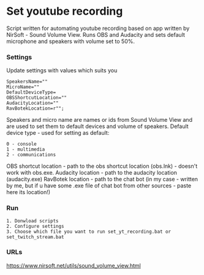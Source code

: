 # Set youtube recording

Script written for automating youtube recording based on app written by NirSoft - Sound Volume View. 
Runs OBS and Audacity and sets default microphone and speakers with volume set to 50%.

### Settings
Update settings with values which suits you

    SpeakersName=""
    MicroName=""
    DefaultDeviceType=
    OBSShortcutLocation=""
    AudacityLocation=""
    RavBotekLocation=r"";


Speakers and micro name are names or ids from Sound Volume View and are used to set them to default devices and volume of speakers.
Default device type - used for setting as default:
    
    0 - console
    1 - multimedia
    2 - communications
    
OBS shortcut location - path to the obs shortcut location (obs.lnk) - doesn't work with obs.exe.
Audacity location - path to the audacity location (audacity.exe)
RavBotek location - path to the chat bot (in my case - written by me, but if u have some .exe file of chat bot from other sources - paste here its location!)

### Run

    1. Donwload scripts
    2. Configure settings
    3. Choose which file you want to run set_yt_recording.bat or set_twitch_stream.bat


### URLs

https://www.nirsoft.net/utils/sound_volume_view.html
